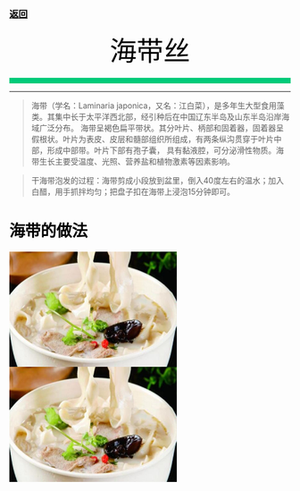  ### [<font color="black">返回](../../../laravel/base/1.%20河南烩面.md#美食历史)

<div align="center">
    <font face="黑体" size="8">海带丝</font>
</div></br>
<div style="background-color: #00CA79;height: 10px"></div>

___
> 海带（学名：Laminaria japonica，又名：江白菜），是多年生大型食用藻类。其集中长于太平洋西北部，经引种后在中国辽东半岛及山东半岛沿岸海域广泛分布。
海带呈褐色扁平带状。其分叶片、柄部和固着器，固着器呈假根状。叶片为表皮、皮层和髓部组织所组成，有两条纵沟贯穿于叶片中部，形成中部带。叶片下部有孢子囊，
具有黏液腔，可分泌滑性物质。海带生长主要受温度、光照、营养盐和植物激素等因素影响。

> 干海带泡发的过程：海带剪成小段放到盆里，倒入40度左右的温水；加入白醋，用手抓拌均匀；把盘子扣在海带上浸泡15分钟即可。 

# 海带的做法
<div>
<img src="./img/huimian.png" width="300" height="206" alt="凉拌海带" align="left"></img>
<img src="./img/huimian.png" width="300" height="206" alt="凉拌海带" align="centre"></img>
</div>
